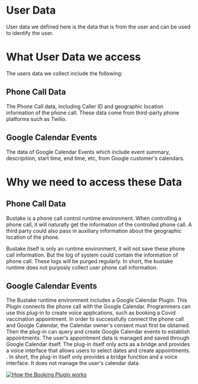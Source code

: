 # User Data
User data we defined here is the data that is from the user and can be used to identify the user.

# What User Data we access
The users data we collect include the following:

## Phone Call Data
The Phone Call data, including Caller ID and geographic location information of the phone call. These data come from third-party phone platforms such as Twilio.

## Google Calendar Events
The data of Google Calendar Events which include event summary, descripition, start time, end time, etc, from Google customer's calendars.


# Why we need to access these Data

## Phone Call Data
Bustake is a phone call control runtime environment. When controlling a phone call, it will naturally get the information of the controlled phone call. A third party could also pass in auxiliary information about the geographic location of the phone.

Bustake itself is only an runtime environment, it will not save these phone call information. But the log of system could contain the information of phone call. These logs will be purged regularly.
In short, the bustake runtime does not purposly collect user phone call information.

## Google Calendar Events
The Bustake runtime environment includes a Google Calendar Plugin. This Plugin connects the phone call with the Google Calendar. Programmers can use this plug-in to create voice applications, such as booking a Covid vaccination appointment. In order to successfully connect the phone call and Google Calendar, the Calendar owner's consent must first be obtained. Then the plug-in can query and create Google Calendar events to establish appointments. The user's appointment data is managed and saved through Google Calendar itself. The plug-in itself only acts as a bridge and provides a voice interface that allows users to select dates and create appointments. .
In short, the plug-in itself only provides a bridge function and a voice interface. It does not manage the user's calendar data.

[![How the Booking Plugin works](http://img.youtube.com/vi/lVTGaIgC6ew/0.jpg)](http://www.youtube.com/watch?v=lVTGaIgC6ew)
